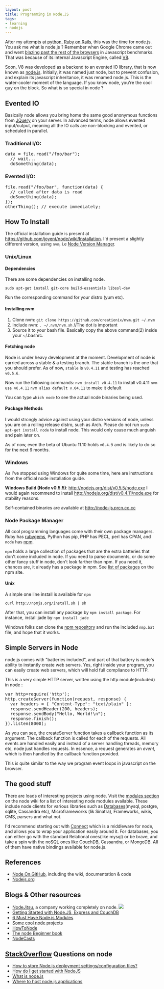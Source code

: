 ```yaml
---
layout: post
title: Programming in Node.JS
tags:
- learning
- nodejs
---
```


After my attempts at [python](http://captnemo.in/blog/2011/05/16/learning-python), [Ruby on Rails](https://rubyonrails.org), this was the time for node.js. You ask me what is node.js ? Remember when Google Chrome came out and went [blazing past the rest of the browsers](http://stackoverflow.com/questions/40994/is-google-chromes-v8-engine-really-that-good) in Javascript benchmarks. That was because of its internal Javascript Engine, called [V8](http://code.google.com/p/v8/).

Soon, V8 was developed as a backend to an evented IO library, that is now known as [node.js](http://nodejs.org). Initially, it was named just node, but to prevent confusion, and explain its javascript inheritance, it was renamed node.js. This is the water-cooler moment of the language. If you know node, you're the cool guy on the block. So what is so special in node ?

## Evented IO

Basically node allows you bring home the same good anonymous functions from [JQuery](http://jquery.org) on your server. In advanced terms, node allows evented input/output, meaning all the IO calls are non-blocking and evented, or scheduled in parallel.

### Traditional I/O:
<pre class="prettyprint">
data = file.read("/foo/bar");
  // wait...
  doSomething(data);
</pre>

### Evented I/O:
<pre class="prettyprint">
file.read("/foo/bar", function(data) {
  // called after data is read
  doSomething(data);
});
otherThing(); // execute immediately;
</pre>

## How To Install

The official installation guide is present at <https://github.com/joyent/node/wiki/Installation>. I'd present a slightly different version, using `nvm`, i.e [Node Version Manager](https://github.com/creationix/nvm).

### Unix/Linux

#### Dependencies
There are some dependencies on installing node.

`sudo apt-get install git-core build-essentials libssl-dev`

Run the corresponding command for your distro (yum etc).

#### Installing nvm

1. Clone nvm:
`git clone https://github.com/creationix/nvm.git ~/.nvm`
2. Include nvm:
`. ~/.nvm/nvm.sh` //The dot is important
3. Source it to your bash file. Basically copy the above command(2) inside your ~/.bashrc.

#### Fetching node
Node is under heavy development at the moment. Development of node is carried across a stable & a testing branch. The stable branch is the one that you should prefer. As of now, `stable` is `v0.4.11` and testing has reached `v0.5.6`.

Now run the following commands:
`nvm install v0.4.11` to install v0.4.11
`nvm use v0.4.11`
`nvm alias default v.04.11` to make it default

You can type `which node` to see the actual node binaries being used.

#### Package Methods
I would strongly advice against using your distro versions of node, unless you are on a rolling release distro, such as Arch. Please do not run `sudo apt-get install node` to install node. This would only cause much anguish and pain later on.

As of now, even the beta of Ubuntu 11.10 holds `v0.4.9` and is likely to do so for the next 6 months.

### Windows
As I've stopped using Windows for quite some time, here are instructions from the official node installation guide.

**Windows Build (Node v0.5.5)**: <http://nodejs.org/dist/v0.5.5/node.exe>
I would again recommend to install <http://nodejs.org/dist/v0.4.11/node.exe> for stability reasons.

Self-contained binaries are available at <http://node-js.prcn.co.cc>

### Node Package Manager
All cool programming languages come with their own package managers. Ruby has [rubygems](https://rubygems.org), Python has pip, PHP has PECL, perl has CPAN, and `node` has [npm](https://github.com/isaacs/npm).

`npm` holds a large collection of packages that are the extra batteries that don't come included in node. If you need to parse documents, or do some other fancy stuff in node, don't look farther than npm. If you need it, chances are, it already has a package in npm. See [list of packages](https://www.npmjs.com/) on the npm site.

#### Unix

A simple one line install is available for `npm`

`curl http://npmjs.org/install.sh | sh`

After that, you can install any package by `npm install package`. For instance, install jade by `npm install jade`

Windows folks can clone the [npm repository](https://github.com/isaacs/npm) and run the included `nmp.bat` file, and hope that it works.

## Simple Servers in Node

node.js comes with "batteries included", and part of that battery is node's ability to instantly create web servers. Yes, right inside your program, you can easily create web servers, which will hold full compliance to HTTP.

This is a very simple HTTP server, written using the http module(included) in node :

<pre class="prettyprint">var http=require('http');
http.createServer(function(request, response) {
  var headers = { "Content-Type": "text/plain" };
  response.sendHeader(200, headers);
  response.sendBody("Hello, World!\n");
  response.finish();
}).listen(8000);
</pre>
As you can see, the createServer function takes a callback function as its argument. The callback function is called for each of the requests. All events are handled easily and instead of a server handling threads, memory etc, node just handles requests. In essence, a request generates an *event*, which is then handled by the callback function provided.

This is quite similar to the way we program event loops in javascript on the browser.

## The good stuff
There are loads of interesting projects using node. Visit the [modules section](https://github.com/joyent/node/wiki/modules) on the node wiki for a list of interesting node modules available. These include node clients for various libraries such as [Databases](https://github.com/joyent/node/wiki/modules#wiki-database)(mysql, postgre, sqlite, Cassandra etc), Microframeworks (lik Sinatra), Frameworks, wikis, CMS, parsers and what not.

I'd recommend starting out with [Connect](https://github.com/senchalabs/Connect) which is a middleware for node, and allows you to wrap your application easily around it. For databases, you can either go with the standard Relational ones(like mysql) or be brave, and take a spin with the noSQL ones like CouchDB, Cassandra, or MongoDB. All of them have native bindings available for node.js.

## References
* [Node On GitHub](https://github.com/joyent/node/), including the wiki, documentation & code
* [Nodejs.org](http://nodejs.org/)

## Blogs & Other resources
* [NodeJitsu](http://blog.nodejitsu.com/), a company working completely on node. ![][dead]
* [Getting Started with Node.JS, Express and CouchDB](http://www.bytemuse.com/2011/06/getting-started-with-node-js-express-and-couchdb/)
* [6 Must Have Node.js Modules](http://blog.nodejitsu.com/6-must-have-nodejs-modules)
* [Some cool node projects](http://addyosmani.com/blog/spotlight-issue1/)
* [HowToNode](http://howtonode.org/)
* [The node Beginner book](http://nodebeginner.org/)
* [NodeCasts](http://nodecasts.org/)

## [StackOverflow](http://stackoverflow.com) Questions on node
* [How to store Node.js deployment settings/configuration files?](http://stackoverflow.com/questions/5869216)
* [How do I get started with NodeJS](http://stackoverflow.com/questions/2353818/how-do-i-get-started-with-nodejs)
* [What is node.js](http://stackoverflow.com/questions/1884724/what-is-node-js)
* [Where to host node.js applications](http://stackoverflow.com/questions/3648993/where-can-i-host-a-node-js-app)

[dead]: https://img.shields.io/badge/status-dead-red.svg?style=flat-square
